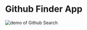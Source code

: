 # Github Finder App


 ![demo of Github Search ](https://raw.githubusercontent.com/josephskrzysowski/GithubFinder/master/GithubFinder.gif?raw=true)
